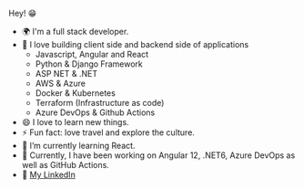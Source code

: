 Hey! 😁 
+ 🌍 I'm a full stack developer.  
+ 🌟 I love building client side and backend side of applications
    - Javascript, Angular and React
    - Python & Django Framework
    - ASP NET & .NET
    - AWS & Azure
    - Docker & Kubernetes
    - Terraform (Infrastructure as code)
    - Azure DevOps & Github Actions
+ 😄 I love to learn new things.
+ ⚡ Fun fact: love travel and explore the culture.
+ 🌱 I’m currently learning React.
+ 🔭 Currently, I have been working on Angular 12, .NET6, Azure DevOps as well as GitHub Actions.
+ 🔗 [My LinkedIn](https://www.linkedin.com/in/nhat-thai-09100020b/)
